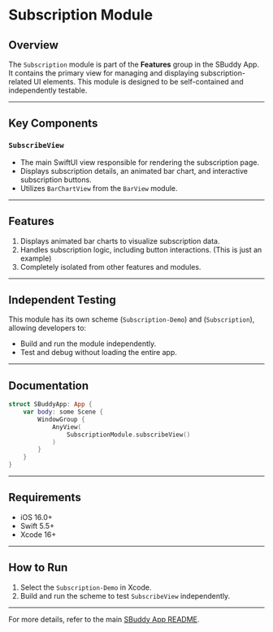 # Subscription Module

## Overview
The `Subscription` module is part of the **Features** group in the SBuddy App. It contains the primary view for managing and displaying subscription-related UI elements. This module is designed to be self-contained and independently testable.

---

## Key Components

### `SubscribeView`
- The main SwiftUI view responsible for rendering the subscription page.
- Displays subscription details, an animated bar chart, and interactive subscription buttons.
- Utilizes `BarChartView` from the `BarView` module.

---

## Features
1. Displays animated bar charts to visualize subscription data.
2. Handles subscription logic, including button interactions. (This is just an example)
3. Completely isolated from other features and modules.

---

## Independent Testing
This module has its own scheme (`Subscription-Demo`) and (`Subscription`), allowing developers to:
- Build and run the module independently.
- Test and debug without loading the entire app.

---

## Documentation
```swift
struct SBuddyApp: App {
    var body: some Scene {
        WindowGroup {
            AnyView(
                SubscriptionModule.subscribeView()
            )
        }
    }
}
```

---

## Requirements
- iOS 16.0+
- Swift 5.5+
- Xcode 16+

---

## How to Run
1. Select the `Subscription-Demo` in Xcode.
2. Build and run the scheme to test `SubscribeView` independently.

---

For more details, refer to the main [SBuddy App README](https://github.com/RioRizkyRainey/SBuddy/README.md).

